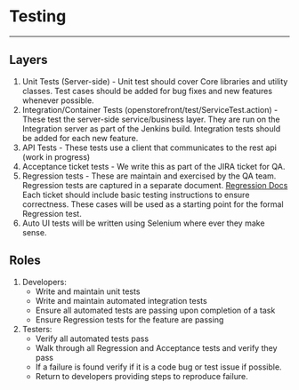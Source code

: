 # Testing
----

## Layers

1. Unit Tests (Server-side) - Unit test should cover Core libraries and utility classes. Test cases should be added for bug fixes and new features whenever possible.
2. Integration/Container Tests (openstorefront/test/ServiceTest.action) - These test the server-side service/business layer. They are run on the Integration server as part of the Jenkins build. Integration tests should be added for each new feature.
3. API Tests - These tests use a client that communicates to the rest api (work in progress)
4. Acceptance ticket tests -  We write this as part of the JIRA ticket for QA.
5. Regression tests - These are maintain and exercised by the QA team.
Regression tests are captured in a separate document. [Regression Docs](https://confluence.di2e.net/display/STORE/Regression+Test+Plans) Each ticket should include basic testing instructions to ensure correctness. These cases will be used as a starting point for the formal Regression test.
6. Auto UI tests will be written using Selenium where ever they make sense.

## Roles
1. Developers:
   * Write and maintain unit tests
   * Write and maintain automated integration tests
   * Ensure all automated tests are passing upon completion of a task
   * Ensure Regression tests for the feature are passing
2. Testers:
   * Verify all automated tests pass
   * Walk through all Regression and Acceptance tests and verify they pass
   * If a failure is found verify if it is a code bug or test issue if possible.
   * Return to developers providing steps to reproduce failure.
